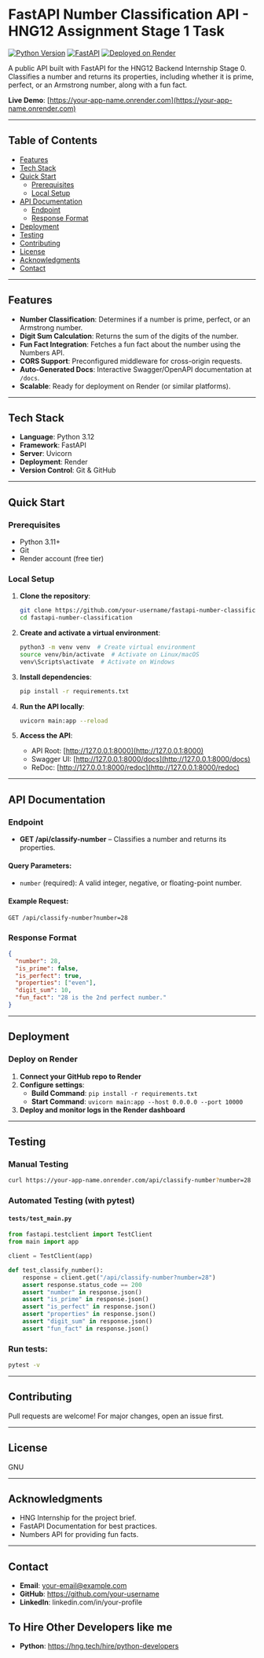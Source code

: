 # FastAPI Number Classification API - HNG12 Assignment Stage 1 Task

[![Python Version](https://img.shields.io/badge/python-3.12-blue)](https://www.python.org/)
[![FastAPI](https://img.shields.io/badge/FastAPI-0.104.1-green)](https://fastapi.tiangolo.com/)
[![Deployed on Render](https://img.shields.io/badge/deploy%20on-Render-46C3D2)](https://render.com)

A public API built with FastAPI for the HNG12 Backend Internship Stage 0. Classifies a number and returns its properties, including whether it is prime, perfect, or an Armstrong number, along with a fun fact.

**Live Demo**: [https://your-app-name.onrender.com](https://your-app-name.onrender.com)

---

## Table of Contents

- [Features](#features)
- [Tech Stack](#tech-stack)
- [Quick Start](#quick-start)
  - [Prerequisites](#prerequisites)
  - [Local Setup](#local-setup)
- [API Documentation](#api-documentation)
  - [Endpoint](#endpoint)
  - [Response Format](#response-format)
- [Deployment](#deployment)
- [Testing](#testing)
- [Contributing](#contributing)
- [License](#license)
- [Acknowledgments](#acknowledgments)
- [Contact](#contact)

---

## Features

- **Number Classification**: Determines if a number is prime, perfect, or an Armstrong number.
- **Digit Sum Calculation**: Returns the sum of the digits of the number.
- **Fun Fact Integration**: Fetches a fun fact about the number using the Numbers API.
- **CORS Support**: Preconfigured middleware for cross-origin requests.
- **Auto-Generated Docs**: Interactive Swagger/OpenAPI documentation at `/docs`.
- **Scalable**: Ready for deployment on Render (or similar platforms).

---

## Tech Stack

- **Language**: Python 3.12
- **Framework**: FastAPI
- **Server**: Uvicorn
- **Deployment**: Render
- **Version Control**: Git & GitHub

---

## Quick Start

### Prerequisites

- Python 3.11+
- Git
- Render account (free tier)

### Local Setup

1. **Clone the repository**:
   ```bash
   git clone https://github.com/your-username/fastapi-number-classification.git
   cd fastapi-number-classification
   ```

2. **Create and activate a virtual environment**:
   ```bash
   python3 -m venv venv  # Create virtual environment
   source venv/bin/activate  # Activate on Linux/macOS
   venv\Scripts\activate  # Activate on Windows
   ```

3. **Install dependencies**:
   ```bash
   pip install -r requirements.txt
   ```

4. **Run the API locally**:
   ```bash
   uvicorn main:app --reload
   ```

5. **Access the API**:
   - API Root: [http://127.0.0.1:8000](http://127.0.0.1:8000)
   - Swagger UI: [http://127.0.0.1:8000/docs](http://127.0.0.1:8000/docs)
   - ReDoc: [http://127.0.0.1:8000/redoc](http://127.0.0.1:8000/redoc)

---

## API Documentation

### Endpoint

- **GET /api/classify-number** – Classifies a number and returns its properties.

#### Query Parameters:
- `number` (required): A valid integer, negative, or floating-point number.

#### Example Request:
```
GET /api/classify-number?number=28
```

### Response Format

```json
{
  "number": 28,
  "is_prime": false,
  "is_perfect": true,
  "properties": ["even"],
  "digit_sum": 10,
  "fun_fact": "28 is the 2nd perfect number."
}
```

---

## Deployment

### Deploy on Render

1. **Connect your GitHub repo to Render**
2. **Configure settings**:
   - **Build Command**: `pip install -r requirements.txt`
   - **Start Command**: `uvicorn main:app --host 0.0.0.0 --port 10000`
3. **Deploy and monitor logs in the Render dashboard**

---

## Testing

### Manual Testing

```bash
curl https://your-app-name.onrender.com/api/classify-number?number=28
```

### Automated Testing (with pytest)

#### `tests/test_main.py`

```python
from fastapi.testclient import TestClient
from main import app

client = TestClient(app)

def test_classify_number():
    response = client.get("/api/classify-number?number=28")
    assert response.status_code == 200
    assert "number" in response.json()
    assert "is_prime" in response.json()
    assert "is_perfect" in response.json()
    assert "properties" in response.json()
    assert "digit_sum" in response.json()
    assert "fun_fact" in response.json()
```

### Run tests:

```bash
pytest -v
```

---

## Contributing

Pull requests are welcome! For major changes, open an issue first.

---

## License

GNU

---

## Acknowledgments

- HNG Internship for the project brief.
- FastAPI Documentation for best practices.
- Numbers API for providing fun facts.

---

## Contact

- **Email**: your-email@example.com  
- **GitHub**: https://github.com/your-username
- **LinkedIn**: linkedin.com/in/your-profile

## To Hire Other Developers like me

- **Python**: https://hng.tech/hire/python-developers
